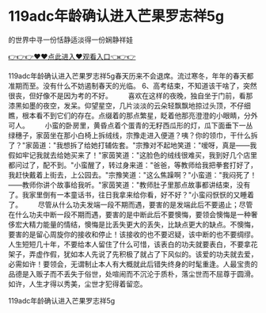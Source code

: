 # 119adc年龄确认进入芒果罗志祥5g
的世界中寻一份恬静适淡得一份娴静祥娃

<a href="https://github.com/getmal/fdwwt/issues/2">👉👉👉♥♥点此进入♥观看入口👈👉👉</a>

119adc年龄确认进入芒果罗志祥5g春天历来不会退席。流过寒冬，年年的春天都准期而至。没有什么不妨遏制春天的光临。
	6、高考结束，不知道该干啥了，突然很丧，但好像不是因为考的不好。
	　　喜欢在这样的夜晚，独自坐于门前，看那漆黑如墨的夜空，发呆。仰望星空，几片淡淡的云朵轻飘飘地掠过头顶，不仔细瞧，根本看不到它们的存在。点缀着的那点繁星，眨着他那亮澄澄的小眼睛，分外可人。
　　小蛮的卧房里，黄昏点着个蛋青的无籽西瓜形的灯，瓜下面垂下一丛绿穗子，家茵坐在那小白椅上拆绒线，宗豫走进入便道？咦？你的领巾，干什么拆了？"家茵道："我想拆了给她打辅佐套。"宗豫对不起地笑道："嗳呀，真是——我假如牢记我就去给她买来了！"家茵笑道："这脸色的绒线很难买，我到好几个店里都问过了，配不到。"小蛮醒了，转过身来道："爸爸，等教师给我把拳套打好了，我赶快戴着上街去，上公园去。"宗豫笑道："这么焦躁啊？"小蛮道："我闷死了！——教师你讲个故事给我听。"家茵笑道："教师肚子里那点故事都讲结束，没有了。我家里倒有一本童话书，往日我拿来给你看，好不好？"小蛮闷恹恹的又睡着了。
　　尽管从什么功夫发端一段不期而遇，要害的是发端此后不要遏止；尽管在什么功夫中断一段不期而遇，要害的是中断此后不要懊悔，要领会懊悔是一种奢侈宏大精力能量的情结，懊悔是比丢失更大的丢失，比缺点更大的缺点。不懊悔，要害的是留心周旋你的接收和停止！该接收的也不要迟疑，该中断的也不要绸缪。人生短短几十年，不要给本人留住了什么可惜，该表白的功夫就要表白，不要拿花架子，弄虚作假，犹如本人先说了先积极了就占了下风似的。该爱的功夫就去爱，必需如许！要领会，无谓制止本人有大概就此后错失终身的时髦重逢。人最宝贵的品德是入贩子而不丢失于俗世，处喧闹而不沉沦于质朴，落尘世而不屈尊于圆滑。如许，人生才得以秀美，尘世才犯得着留恋。

119adc年龄确认进入芒果罗志祥5g

